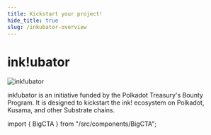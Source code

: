 ```yaml
---
title: Kickstart your project!
hide_title: true
slug: /inkubator-overview
---
```


# ink!ubator

<img src="/img/inkubator-tanks.svg" alt="ink!ubator" className="md:mb-12 mb-6 md:mt-6 mt-3" />

ink!ubator is an initiative funded by the Polkadot Treasury's Bounty Program. It is designed to kickstart the ink! ecosystem on Polkadot, Kusama, and other Substrate chains.

import { BigCTA } from "/src/components/BigCTA";

<BigCTA title="ink!ubator" emphasized="Learn" cta="more" url="/ubator" tabIndex={0} />
